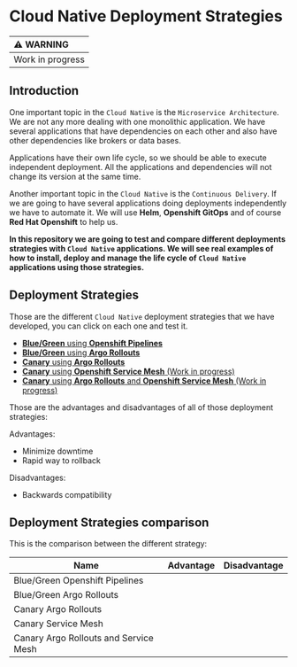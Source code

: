 # Cloud Native Deployment Strategies

| :warning: WARNING          |
|:---------------------------|
| Work in progress           |

## Introduction
 
One important topic in the `Cloud Native` is the `Microservice Architecture`. We are not any more dealing with one monolithic application. We have several applications that have dependencies on each other and also have other dependencies like brokers or data bases.
 
Applications have their own life cycle, so we should be able to execute independent deployment. All the applications and dependencies will not change its version at the same time.
 
Another important topic in the `Cloud Native` is the `Continuous Delivery`. If we are going to have several applications doing deployments independently we have to automate it. We will use **Helm**, **Openshift GitOps** and of course **Red Hat Openshift** to help us.
 
**In this repository we are going to test and compare different deployments strategies with `Cloud Native` applications. We will see real examples of how to install, deploy and manage the life cycle of `Cloud Native` applications using those strategies.**
 
## Deployment Strategies

Those are the different `Cloud Native` deployment strategies that we have developed, you can click on each one and test it.

- [**Blue/Green** using **Openshift Pipelines**](/blue-green-pipeline)
- [**Blue/Green** using **Argo Rollouts**](/blue-green-argo-rollouts)
- [**Canary** using **Argo Rollouts**](/canary-argo-rollouts)
- [**Canary** using **Openshift Service Mesh** (Work in progress)](/canary-service-mesh)
- [**Canary** using **Argo Rollouts** and **Openshift Service Mesh** (Work in progress)](/canary-rollouts-service-mesh)



Those are the advantages and disadvantages of all of those deployment strategies:

Advantages:
- Minimize downtime
- Rapid way to rollback
 
Disadvantages:
- Backwards compatibility

## Deployment Strategies comparison

This is the comparison between the different strategy:

| Name                                  | Advantage | Disadvantage |
| ------------------------------------- | --------- | ------------ |
| Blue/Green Openshift Pipelines        |           |              |
| Blue/Green Argo Rollouts              |           |              |
| Canary Argo Rollouts                  |           |              |
| Canary Service Mesh                   |           |              |
| Canary Argo Rollouts and Service Mesh |           |              |



